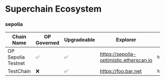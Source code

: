 # Superchain Ecosystem

### sepolia

| Chain Name | OP Governed | Upgradeable | Explorer | Public RPC | Sequencer RPC
|---|---|---|---|---|---|
| OP Sepolia Testnet | ✅ | ✅ | https://sepolia-optimistic.etherscan.io | `https://sepolia.optimism.io` | `https://sepolia-sequencer.optimism.io` |
| TestChain | ❌ | ✅ | https://foo.bar.net | `https://foo.bar.net` | `https://foo.bar.net` |
